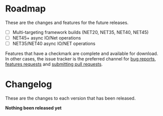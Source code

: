 # Roadmap

These are the changes and features for the future releases.

- [ ] Multi-targeting framework builds (NET20, NET35, NET40, NET45)
- [ ] NET45+ async IO/Net operations
- [ ] NET35/NET40 async IO/NET operations

Features that have a checkmark are complete and available for
download.  
In other cases, the issue tracker is the preferred channel for [bug reports](#bug-reports),
[features requests](#feature-requests) and
[submitting pull requests](#pull-requests).

# Changelog

These are the changes to each version that has been released.

**Nothing been released yet**